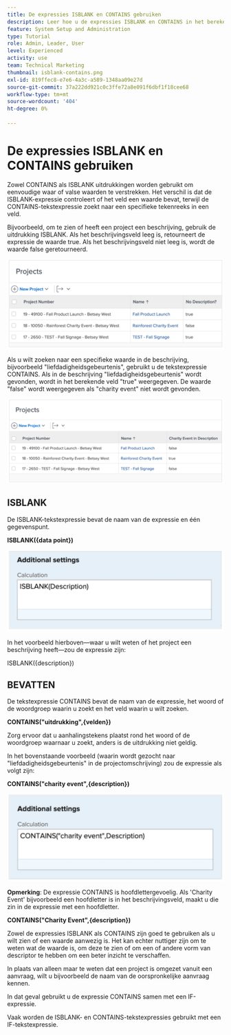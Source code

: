 ```yaml
---
title: De expressies ISBLANK en CONTAINS gebruiken
description: Leer hoe u de expressies ISBLANK en CONTAINS in het berekende veld Adobe gebruikt en maakt [!DNL Workfront].
feature: System Setup and Administration
type: Tutorial
role: Admin, Leader, User
level: Experienced
activity: use
team: Technical Marketing
thumbnail: isblank-contains.png
exl-id: 819ffec8-e7e6-4a3c-a589-1348aa09e27d
source-git-commit: 37a222dd921c0c3ffe72a8e091f6dbf1f18cee68
workflow-type: tm+mt
source-wordcount: '404'
ht-degree: 0%

---
```


# De expressies ISBLANK en CONTAINS gebruiken

Zowel CONTAINS als ISBLANK uitdrukkingen worden gebruikt om eenvoudige waar of valse waarden te verstrekken. Het verschil is dat de ISBLANK-expressie controleert of het veld een waarde bevat, terwijl de CONTAINS-tekstexpressie zoekt naar een specifieke tekenreeks in een veld.

Bijvoorbeeld, om te zien of heeft een project een beschrijving, gebruik de uitdrukking ISBLANK. Als het beschrijvingsveld leeg is, retourneert de expressie de waarde true. Als het beschrijvingsveld niet leeg is, wordt de waarde false geretourneerd.

![Werklastverdelingsmechanisme met gebruiksrapport](assets/isblank01.png)

Als u wilt zoeken naar een specifieke waarde in de beschrijving, bijvoorbeeld &quot;liefdadigheidsgebeurtenis&quot;, gebruikt u de tekstexpressie CONTAINS. Als in de beschrijving &quot;liefdadigheidsgebeurtenis&quot; wordt gevonden, wordt in het berekende veld &quot;true&quot; weergegeven. De waarde &quot;false&quot; wordt weergegeven als &quot;charity event&quot; niet wordt gevonden.

![Werklastverdelingsmechanisme met gebruiksrapport](assets/isblank02.png)

## ISBLANK

De ISBLANK-tekstexpressie bevat de naam van de expressie en één gegevenspunt.

**ISBLANK({data point})**

![Werklastverdelingsmechanisme met gebruiksrapport](assets/isblank03.png)

In het voorbeeld hierboven—waar u wilt weten of het project een beschrijving heeft—zou de expressie zijn:

ISBLANK({description})

## BEVATTEN

De tekstexpressie CONTAINS bevat de naam van de expressie, het woord of de woordgroep waarin u zoekt en het veld waarin u wilt zoeken.

**CONTAINS(&quot;uitdrukking&quot;,{velden})**

Zorg ervoor dat u aanhalingstekens plaatst rond het woord of de woordgroep waarnaar u zoekt, anders is de uitdrukking niet geldig.

In het bovenstaande voorbeeld (waarin wordt gezocht naar &quot;liefdadigheidsgebeurtenis&quot; in de projectomschrijving) zou de expressie als volgt zijn:

**CONTAINS(&quot;charity event&quot;,{description})**

![Werklastverdelingsmechanisme met gebruiksrapport](assets/isblank04.png)

**Opmerking**: De expressie CONTAINS is hoofdlettergevoelig. Als &#39;Charity Event&#39; bijvoorbeeld een hoofdletter is in het beschrijvingsveld, maakt u die zin in de expressie met een hoofdletter.

**CONTAINS(&quot;Charity Event&quot;,{description})**

Zowel de expressies ISBLANK als CONTAINS zijn goed te gebruiken als u wilt zien of een waarde aanwezig is. Het kan echter nuttiger zijn om te weten wat de waarde is, om deze te zien of om een of andere vorm van descriptor te hebben om een beter inzicht te verschaffen.

In plaats van alleen maar te weten dat een project is omgezet vanuit een aanvraag, wilt u bijvoorbeeld de naam van de oorspronkelijke aanvraag kennen.

In dat geval gebruikt u de expressie CONTAINS samen met een IF-expressie.

Vaak worden de ISBLANK- en CONTAINS-tekstexpressies gebruikt met een IF-tekstexpressie.

